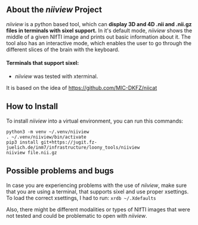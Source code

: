 ## About the *niiview* Project

*niiview* is a python based tool, which can **display 3D and 4D .nii and .nii.gz 
files in terminals with sixel support.** In it's default mode, *niiview* shows the 
middle of a given NIfTI image and prints out basic information about it. 
The tool also has an interactive mode, which enables the user to go through the 
different slices of the brain with the keyboard.

#### Terminals that support sixel:
- *niiview* was tested with xterminal.

It is based on the idea of https://github.com/MIC-DKFZ/niicat

## How to Install

To install *niiview* into a virtual environment, you can run this commands:
```
python3 -m venv ~/.venv/niiview
. ~/.venv/niiview/bin/activate
pip3 install git+https://jugit.fz-juelich.de/inm7/infrastructure/loony_tools/niiview
niiview file.nii.gz
```

## Possible problems and bugs

In case you are experiencing problems with the use of *niiview*, make sure that you
are using a terminal, that supports sixel and use proper xsettings.
To load the correct xsettings, I had to run:
```xrdb ~/.Xdefaults```

Also, there might be different modalities or types of NIfTI images that were not
tested and could be problematic to open with *niiview*.